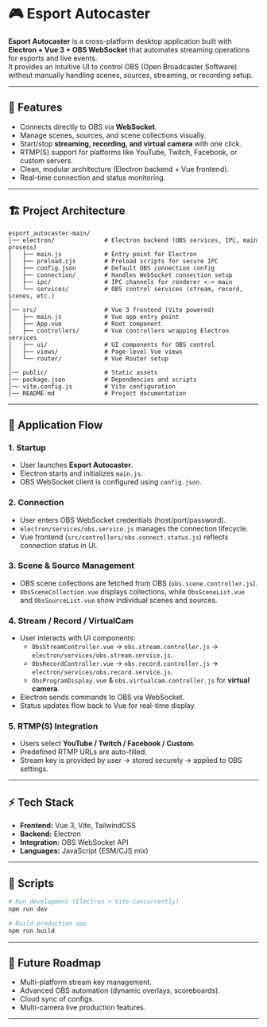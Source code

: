 # 🎮 Esport Autocaster

**Esport Autocaster** is a cross-platform desktop application built with **Electron + Vue 3 + OBS WebSocket** that automates streaming operations for esports and live events.  
It provides an intuitive UI to control OBS (Open Broadcaster Software) without manually handling scenes, sources, streaming, or recording setup.

---

## 🚀 Features

- Connects directly to OBS via **WebSocket**.
- Manage scenes, sources, and scene collections visually.
- Start/stop **streaming, recording, and virtual camera** with one click.
- RTMP(S) support for platforms like YouTube, Twitch, Facebook, or custom servers.
- Clean, modular architecture (Electron backend + Vue frontend).
- Real-time connection and status monitoring.

---

## 🏗️ Project Architecture

```
esport_autocaster-main/
│── electron/              # Electron backend (OBS services, IPC, main process)
│   ├── main.js            # Entry point for Electron
│   ├── preload.cjs        # Preload scripts for secure IPC
│   ├── config.json        # Default OBS connection config
│   ├── connection/        # Handles WebSocket connection setup
│   ├── ipc/               # IPC channels for renderer <-> main
│   └── services/          # OBS control services (stream, record, scenes, etc.)
│
│── src/                   # Vue 3 frontend (Vite powered)
│   ├── main.js            # Vue app entry point
│   ├── App.vue            # Root component
│   ├── controllers/       # Vue controllers wrapping Electron services
│   ├── ui/                # UI components for OBS control
│   ├── views/             # Page-level Vue views
│   └── router/            # Vue Router setup
│
│── public/                # Static assets
│── package.json           # Dependencies and scripts
│── vite.config.js         # Vite configuration
│── README.md              # Project documentation
```

---

## 🔄 Application Flow

### 1. Startup
- User launches **Esport Autocaster**.
- Electron starts and initializes `main.js`.
- OBS WebSocket client is configured using `config.json`.

### 2. Connection
- User enters OBS WebSocket credentials (host/port/password).
- `electron/services/obs.service.js` manages the connection lifecycle.
- Vue frontend (`src/controllers/obs.connect.status.js`) reflects connection status in UI.

### 3. Scene & Source Management
- OBS scene collections are fetched from OBS (`obs.scene.controller.js`).
- `ObsSceneCollection.vue` displays collections, while `ObsSceneList.vue` and `ObsSourceList.vue` show individual scenes and sources.

### 4. Stream / Record / VirtualCam
- User interacts with UI components:
  - `ObsStreamController.vue` → `obs.stream.controller.js` → `electron/services/obs.stream.service.js`.
  - `ObsRecordController.vue` → `obs.record.controller.js` → `electron/services/obs.record.service.js`.
  - `ObsProgramDisplay.vue` & `obs.virtualcam.controller.js` for **virtual camera**.
- Electron sends commands to OBS via WebSocket.
- Status updates flow back to Vue for real-time display.

### 5. RTMP(S) Integration
- Users select **YouTube / Twitch / Facebook / Custom**.
- Predefined RTMP URLs are auto-filled.
- Stream key is provided by user → stored securely → applied to OBS settings.

---

## ⚡ Tech Stack

- **Frontend:** Vue 3, Vite, TailwindCSS
- **Backend:** Electron
- **Integration:** OBS WebSocket API
- **Languages:** JavaScript (ESM/CJS mix)

---

## 📝 Scripts

```bash
# Run development (Electron + Vite concurrently)
npm run dev

# Build production app
npm run build
```

---

## 📌 Future Roadmap

- Multi-platform stream key management.
- Advanced OBS automation (dynamic overlays, scoreboards).
- Cloud sync of configs.
- Multi-camera live production features.

---
